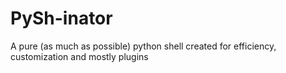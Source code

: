 # PySh-inator
A pure (as much as possible) python shell created for efficiency, customization and mostly plugins
